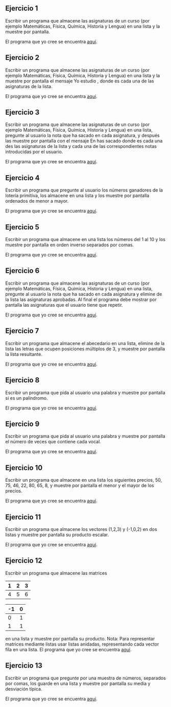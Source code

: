 Ejercicio 1
-----------

Escribir un programa que almacene las asignaturas de un curso (por ejemplo Matemáticas, Física, Química, Historia y Lengua) en una lista y la muestre por pantalla.

El programa que yo cree se encuentra [aquí](https://github.com/SyZeck/Ejercicios-de-Programacion-con-Python/tree/main/Listas%20y%20Tuplas/Ejercicio%201).

Ejercicio 2
-----------

Escribir un programa que almacene las asignaturas de un curso (por ejemplo Matemáticas, Física, Química, Historia y Lengua) en una lista y la muestre por pantalla el mensaje Yo estudio <asignatura>, donde <asignatura> es cada una de las asignaturas de la lista.

El programa que yo cree se encuentra [aquí](https://github.com/SyZeck/Ejercicios-de-Programacion-con-Python/tree/main/Listas%20y%20Tuplas/Ejercicio%202).

Ejercicio 3
-----------

Escribir un programa que almacene las asignaturas de un curso (por ejemplo Matemáticas, Física, Química, Historia y Lengua) en una lista, pregunte al usuario la nota que ha sacado en cada asignatura, y después las muestre por pantalla con el mensaje En <asignatura> has sacado <nota> donde <asignatura> es cada una des las asignaturas de la lista y <nota> cada una de las correspondientes notas introducidas por el usuario.

El programa que yo cree se encuentra [aquí](https://github.com/SyZeck/Ejercicios-de-Programacion-con-Python/tree/main/Listas%20y%20Tuplas/Ejercicio%203).

Ejercicio 4
-----------

Escribir un programa que pregunte al usuario los números ganadores de la lotería primitiva, los almacene en una lista y los muestre por pantalla ordenados de menor a mayor.

El programa que yo cree se encuentra [aquí](https://github.com/SyZeck/Ejercicios-de-Programacion-con-Python/tree/main/Listas%20y%20Tuplas/Ejercicio%204).

Ejercicio 5
-----------

Escribir un programa que almacene en una lista los números del 1 al 10 y los muestre por pantalla en orden inverso separados por comas.

El programa que yo cree se encuentra [aquí](https://github.com/SyZeck/Ejercicios-de-Programacion-con-Python/tree/main/Listas%20y%20Tuplas/Ejercicio%205).

Ejercicio 6
-----------

Escribir un programa que almacene las asignaturas de un curso (por ejemplo Matemáticas, Física, Química, Historia y Lengua) en una lista, pregunte al usuario la nota que ha sacado en cada asignatura y elimine de la lista las asignaturas aprobadas. Al final el programa debe mostrar por pantalla las asignaturas que el usuario tiene que repetir.

El programa que yo cree se encuentra [aquí](https://github.com/SyZeck/Ejercicios-de-Programacion-con-Python/tree/main/Listas%20y%20Tuplas/Ejercicio%206).

Ejercicio 7
-----------

Escribir un programa que almacene el abecedario en una lista, elimine de la lista las letras que ocupen posiciones múltiplos de 3, y muestre por pantalla la lista resultante.

El programa que yo cree se encuentra [aquí](https://github.com/SyZeck/Ejercicios-de-Programacion-con-Python/tree/main/Listas%20y%20Tuplas/Ejercicio%207).

Ejercicio 8
-----------

Escribir un programa que pida al usuario una palabra y muestre por pantalla si es un palíndromo.

El programa que yo cree se encuentra [aquí](https://github.com/SyZeck/Ejercicios-de-Programacion-con-Python/tree/main/Listas%20y%20Tuplas/Ejercicio%208).

Ejercicio 9
-----------

Escribir un programa que pida al usuario una palabra y muestre por pantalla el número de veces que contiene cada vocal.

El programa que yo cree se encuentra [aquí](https://github.com/SyZeck/Ejercicios-de-Programacion-con-Python/tree/main/Listas%20y%20Tuplas/Ejercicio%209).

Ejercicio 10
-----------

Escribir un programa que almacene en una lista los siguientes precios, 50, 75, 46, 22, 80, 65, 8, y muestre por pantalla el menor y el mayor de los precios.

El programa que yo cree se encuentra [aquí](https://github.com/SyZeck/Ejercicios-de-Programacion-con-Python/tree/main/Listas%20y%20Tuplas/Ejercicio%2010).

Ejercicio 11
-----------

Escribir un programa que almacene los vectores (1,2,3) y (-1,0,2) en dos listas y muestre por pantalla su producto escalar.

El programa que yo cree se encuentra [aquí](https://github.com/SyZeck/Ejercicios-de-Programacion-con-Python/tree/main/Listas%20y%20Tuplas/Ejercicio%2011).

Ejercicio 12
-----------

Escribir un programa que almacene las matrices
 
| 1 | 2 | 3 |
|---|---|---|
| 4 | 5 | 6 |


| -1 | 0  |
|----|----|
| 0  | 1  |
| 1  | 1  |

en una lista y muestre por pantalla su producto.
Nota: Para representar matrices mediante listas usar listas anidadas, representando cada vector fila en una lista.
El programa que yo cree se encuentra [aquí](https://github.com/SyZeck/Ejercicios-de-Programacion-con-Python/tree/main/Listas%20y%20Tuplas/Ejercicio%2012).

Ejercicio 13
-----------

Escribir un programa que pregunte por una muestra de números, separados por comas, los guarde en una lista y muestre por pantalla su media y desviación típica.

El programa que yo cree se encuentra [aquí](https://github.com/SyZeck/Ejercicios-de-Programacion-con-Python/tree/main/Listas%20y%20Tuplas/Ejercicio%2013).
